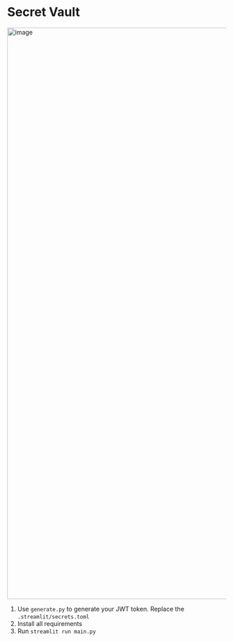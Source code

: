 # Secret Vault

<img width="1316" alt="image" src="https://github.com/user-attachments/assets/f7fc394e-a881-46c6-82df-4165d92e859d" />

1. Use `generate.py` to generate your JWT token. Replace the `.streamlit/secrets.toml`
2. Install all requirements
3. Run `streamlit run main.py`
